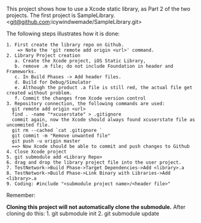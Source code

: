 This project shows how to use a Xcode static library, as Part 2 of the two projects.
The first project is SampleLibrary.  <git@github.com:icywindwemade/SampleLibrary.git>

The following steps illustrates how it is done:

    1. First create the library repo on Github.
        => Note the 'git remote add origin <url>' command.
    2. Library Project creation
       a. Create the Xcode project, iOS Static Library,
       b. remove .m file; do not include Foundation in header and Frameworks.  
       c. In Build Phases -> Add header files.
       d. Build for Debug/Simulator
       e. Although the product .a file is still red, the actual file get created without problem.
       f. Commit the changes from Xcode version control
    3. Repository connection, the following commands are used:
      git remote add origin <url>
      find . -name "*xcuserstate" > .gitignore 
      commit again, now the Xcode should always found xcuserstate file as uncommited file.
      git rm --cached `cat .gitignore `
      git commit -m "Remove unwanted file"
      git push -u origin master
      ==> Now Xcode should be able to commit and push changes to Github
    4. Close Xcode project 
    5. git submodule add <Library Repo>
    6. drag and drop the library project file into the user project.
    7. TestNetwork->Build Phase->Target Dependencies->Add <library>.a
    8. TestNetwork->Build Phase->Link Binary with Libraries->Add <library>.a
    9. Coding: #include "<submodule project name>/<header file>"

Remember:

<b>Cloning this project will not automatically clone the submodule.</b>
After cloning do this: 
    1. git submodule init 
    2. git submodule update
